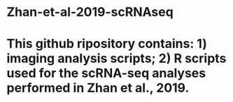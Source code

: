 # Zhan-et-al-2019-scRNAseq
# This github ripository contains: 1) imaging analysis scripts; 2) R scripts used for the scRNA-seq analyses performed in Zhan et al., 2019.
